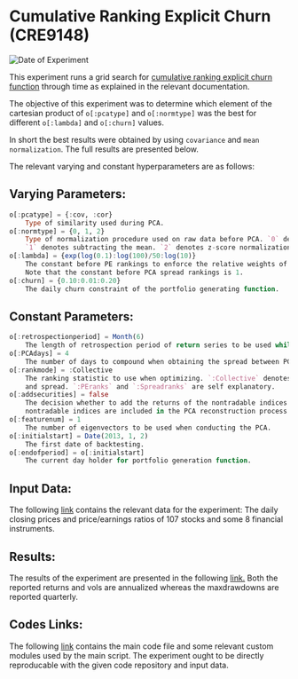 # Cumulative Ranking Explicit Churn (CRE9148)

![](https://img.shields.io/badge/Date-07%2F12%2F2018-blue.svg "Date of Experiment")

This experiment runs a grid search for [cumulative ranking explicit churn function](https://github.com/ahmetumutdurmus/kareexperiments/blob/master/docs/src/The%20Experiment%20Log.md#cumulative-ranking-explicit-churn-cre) through time as explained in the relevant documentation. 

The objective of this experiment was to determine which element of the cartesian product of `o[:pcatype]` and `o[:normtype]` was the best for different `o[:lambda]` and `o[:churn]` values. 

In short the best results were obtained by using `covariance` and `mean normalization`. The full results are presented below. 

The relevant varying and constant hyperparameters are as follows:

## Varying Parameters:

```julia
o[:pcatype] = {:cov, :cor}
    Type of similarity used during PCA.
o[:normtype] = {0, 1, 2} 
    Type of normalization procedure used on raw data before PCA. `0` denotes no normalization. 
    `1` denotes subtracting the mean. `2` denotes z-score normalization. 
o[:lambda] = {exp(log(0.1):log(100)/50:log(10)}
    The constant before PE rankings to enforce the relative weights of PCA spread and PE rankings. 
    Note that the constant before PCA spread rankings is 1. 
o[:churn] = {0.10:0.01:0.20}
    The daily churn constraint of the portfolio generating function.
```

## Constant Parameters:

```julia
o[:retrospectionperiod] = Month(6) 
    The length of retrospection period of return series to be used while doing PCA.
o[:PCAdays] = 4 
    The number of days to compound when obtaining the spread between PCA reconstruction and market returns.
o[:rankmode] = :Collective 
    The ranking statistic to use when optimizing. `:Collective` denotes the statistic obtained by using both PE
    and spread. `:PEranks` and `:Spreadranks` are self explanatory.
o[:addsecurities] = false 
    The decision whether to add the returns of the nontradable indices to the PCA analysis. If true, the 
    nontradable indices are included in the PCA reconstruction process but are disregarded during trading.
o[:featurenum] = 1 
    The number of eigenvectors to be used when conducting the PCA.  
o[:initialstart] = Date(2013, 1, 2)
    The first date of backtesting.
o[:endofperiod] = o[:initialstart]
    The current day holder for portfolio generation function. 
```

## Input Data:

The following [link](https://docs.google.com/spreadsheets/d/17KRBtCGKO4aQNd_eMO--WkLCO3-u_kCKedVwfr26uT0/edit?usp=sharing) contains the relevant data for the experiment: The daily closing prices and price/earnings ratios of 107 stocks and some 8 financial instruments. 

## Results: 

The results of the experiment are presented in the following [link.](https://docs.google.com/spreadsheets/d/1xAcE-vjqwsU26dImUahlMEpNM8fnMKH7oN798a9fkMA/edit?usp=sharing) Both the reported returns and vols are annualized whereas the maxdrawdowns are reported quarterly.

## Codes Links:

The following [link](https://github.com/ahmetumutdurmus/kareexperiments/tree/master/src/CRE9148) contains the main code file and some relevant custom modules used by the main script. The experiment ought to be directly reproducable with the given code repository and input data. 
